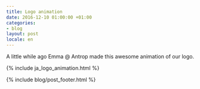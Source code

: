 ```yaml
---
title: Logo animation
date: 2016-12-10 01:00:00 +01:00
categories:
- blog
layout: post
locale: en
---
```


A little while ago Emma @ Antrop made this awesome animation of our logo.

{% include ja_logo_animation.html %}

{% include blog/post_footer.html %}
